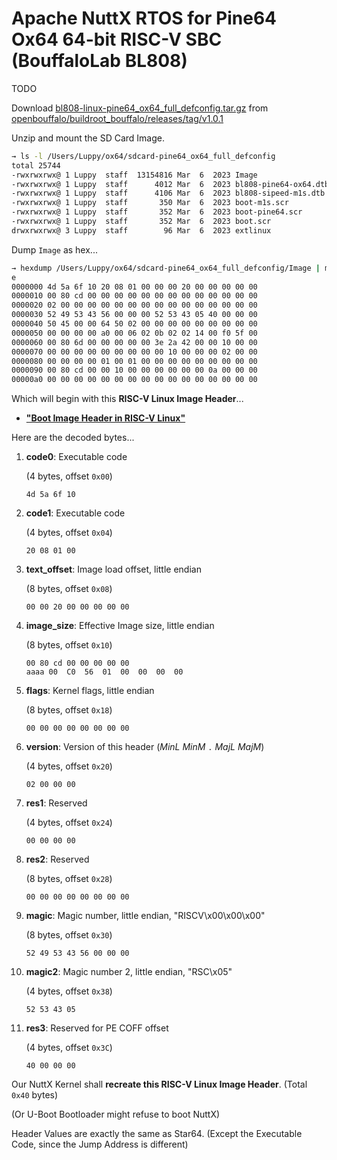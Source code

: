# Apache NuttX RTOS for Pine64 Ox64 64-bit RISC-V SBC (BouffaloLab BL808)

TODO

Download [bl808-linux-pine64_ox64_full_defconfig.tar.gz](https://github.com/openbouffalo/buildroot_bouffalo/releases/download/v1.0.1/bl808-linux-pine64_ox64_full_defconfig.tar.gz) from [openbouffalo/buildroot_bouffalo/releases/tag/v1.0.1](https://github.com/openbouffalo/buildroot_bouffalo/releases/tag/v1.0.1)

Unzip and mount the SD Card Image.

```bash
→ ls -l /Users/Luppy/ox64/sdcard-pine64_ox64_full_defconfig     
total 25744
-rwxrwxrwx@ 1 Luppy  staff  13154816 Mar  6  2023 Image
-rwxrwxrwx@ 1 Luppy  staff      4012 Mar  6  2023 bl808-pine64-ox64.dtb
-rwxrwxrwx@ 1 Luppy  staff      4106 Mar  6  2023 bl808-sipeed-m1s.dtb
-rwxrwxrwx@ 1 Luppy  staff       350 Mar  6  2023 boot-m1s.scr
-rwxrwxrwx@ 1 Luppy  staff       352 Mar  6  2023 boot-pine64.scr
-rwxrwxrwx@ 1 Luppy  staff       352 Mar  6  2023 boot.scr
drwxrwxrwx@ 3 Luppy  staff        96 Mar  6  2023 extlinux
```

Dump `Image` as hex...

```bash
→ hexdump /Users/Luppy/ox64/sdcard-pine64_ox64_full_defconfig/Image | mor
e
0000000 4d 5a 6f 10 20 08 01 00 00 00 20 00 00 00 00 00
0000010 00 80 cd 00 00 00 00 00 00 00 00 00 00 00 00 00
0000020 02 00 00 00 00 00 00 00 00 00 00 00 00 00 00 00
0000030 52 49 53 43 56 00 00 00 52 53 43 05 40 00 00 00
0000040 50 45 00 00 64 50 02 00 00 00 00 00 00 00 00 00
0000050 00 00 00 00 a0 00 06 02 0b 02 02 14 00 f0 5f 00
0000060 00 80 6d 00 00 00 00 00 3e 2a 42 00 00 10 00 00
0000070 00 00 00 00 00 00 00 00 00 10 00 00 00 02 00 00
0000080 00 00 00 00 01 00 01 00 00 00 00 00 00 00 00 00
0000090 00 80 cd 00 00 10 00 00 00 00 00 00 0a 00 00 00
00000a0 00 00 00 00 00 00 00 00 00 00 00 00 00 00 00 00
```

Which will begin with this __RISC-V Linux Image Header__...

-   [__"Boot Image Header in RISC-V Linux"__](https://www.kernel.org/doc/html/latest/riscv/boot-image-header.html)

Here are the decoded bytes...

1.  __code0__: Executable code

    (4 bytes, offset `0x00`)

    ```text
    4d 5a 6f 10 
    ```

1.  __code1__: Executable code 

    (4 bytes, offset `0x04`)

    ```text
    20 08 01 00 
    ```

1.  __text_offset__: Image load offset, little endian

    (8 bytes, offset `0x08`)

    ```text
    00 00 20 00 00 00 00 00
    ```

1.  __image_size__: Effective Image size, little endian 

    (8 bytes, offset `0x10`)

    ```text
    00 80 cd 00 00 00 00 00
    aaaa 00  C0  56  01  00  00  00  00
    ```

1.  __flags__: Kernel flags, little endian 

    (8 bytes, offset `0x18`)

    ```text
    00 00 00 00 00 00 00 00
    ```

1.  __version__: Version of this header (_MinL_ _MinM_ `.` _MajL_ _MajM_)

    (4 bytes, offset `0x20`)

    ```text
    02 00 00 00
    ```

1.  __res1__: Reserved

    (4 bytes, offset `0x24`)

    ```text
    00 00 00 00
    ```

1.  __res2__: Reserved

    (8 bytes, offset `0x28`)

    ```text
    00 00 00 00 00 00 00 00
    ```

1.  __magic__: Magic number, little endian, "RISCV\x00\x00\x00" 
    
    (8 bytes, offset `0x30`)

    ```text
    52 49 53 43 56 00 00 00
    ```

1.  __magic2__: Magic number 2, little endian, "RSC\x05" 

    (4 bytes, offset `0x38`)

    ```text
    52 53 43 05
    ```

1.  __res3__: Reserved for PE COFF offset

    (4 bytes, offset `0x3C`)
    
    ```text
    40 00 00 00
    ```

Our NuttX Kernel shall __recreate this RISC-V Linux Image Header__. (Total `0x40` bytes)

(Or U-Boot Bootloader might refuse to boot NuttX)

Header Values are exactly the same as Star64. (Except the Executable Code, since the Jump Address is different)
